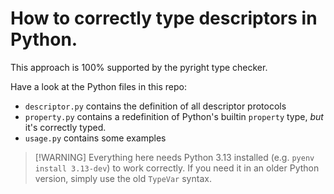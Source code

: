# How to correctly type descriptors in Python.

This approach is 100% supported by the pyright type checker.

Have a look at the Python files in this repo:

- `descriptor.py` contains the definition of all descriptor protocols
- `property.py` contains a redefinition of Python's builtin `property` type, *but* it's correctly typed.
- `usage.py` contains some examples

> [!WARNING] Everything here needs Python 3.13 installed
> (e.g. `pyenv install 3.13-dev`) to work correctly.
> If you need it in an older Python version,
> simply use the old `TypeVar` syntax.
